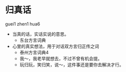 # 归真话
guei1 zhen1 hua6
+ 当真的话，实话实说的意思。
  * 东台方言词典
+ 心里的真实想法，用于对话双方言归正传之词
  * 泰州方言词典4
  - 我～，我老早就想去，不过不曾有机会提。
  - 玩归玩，笑归笑，说～，这件事还是要你去解决才行。
